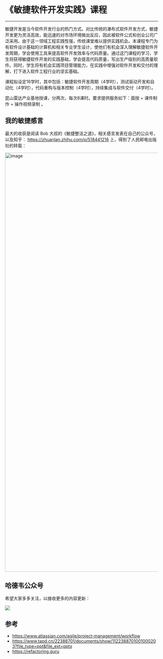 # 《敏捷软件开发实践》课程

---
敏捷开发是当今软件开发行业的热门方式。对比传统的瀑布式软件开发方式，敏捷开发更为灵活高效，能迅速的对市场环境做出反应，因此被软件公式和创业公司广泛采用。由于这一领域工程实践性强，传统课堂难以提供实践机会。本课程专门为有软件设计基础的计算机和相关专业学生设计，使他们有机会深入理解敏捷软件开发周期，学会使用工具来提高软件开发效率与代码质量。通过这门课程的学习，学生将获得敏捷软件开发的实践基础，学会提高代码质量，写出生产级别的高质量软件。同时，学生将有机会实践项目管理能力，在实践中增强对软件开发和交付的理解，打下进入软件工程行业的坚实基础。

课程拟设定16学时，其中包括：敏捷软件开发周期（4学时），测试驱动开发和自动化（4学时），代码重构与版本控制（4学时），持续集成与软件交付（4学时）。

昆山雷达产业基地授课，分两次，每次8课时。要求提供服务如下：面授 + 课件制作 + 操作视频录制 。

## 我的敏捷感言

最大的收获是阅读 Bob 大叔的《敏捷整洁之道》，相关感言发表在自己的公众号，以及知乎： https://zhuanlan.zhihu.com/p/518441216 上，得到了人民邮电出版社的转载：

<img width="1383" alt="image" src="https://user-images.githubusercontent.com/3367820/175928463-53507d2a-3b5e-4523-aa1d-b497258cfc4e.png">

## 哈德韦公众号

希望大家多多关注，以接收更多的内容更新：

![](https://camo.githubusercontent.com/f81b1a2e474963b2f582de025ce8c770543407f2c04864c37832257049db0491/68747470733a2f2f6d6c2e6a697761692e77696e2f6d702d686172647761792e706e67)

## 参考

- https://www.atlassian.com/agile/project-management/workflow
- https://www.tapd.cn/22388701/documents/show/1122388701001000203?file_type=ppt&file_ext=pptx
- https://refactoring.guru
